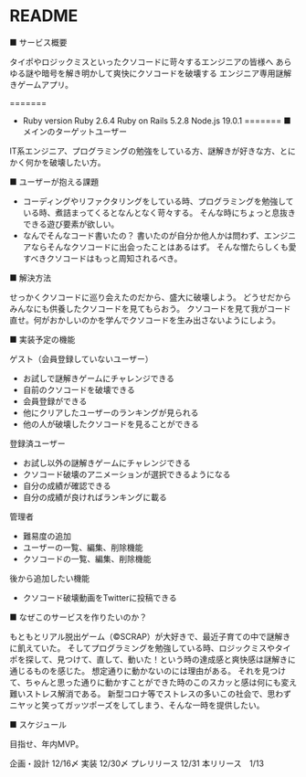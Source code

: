 # README

■ サービス概要

タイポやロジックミスといったクソコードに苛々するエンジニアの皆様へ
あらゆる謎や暗号を解き明かして爽快にクソコードを破壊する
エンジニア専用謎解きゲームアプリ。

=======
* Ruby version
Ruby 2.6.4
Ruby on Rails 5.2.8
Node.js 19.0.1
=======
■ メインのターゲットユーザー

IT系エンジニア、プログラミングの勉強をしている方、謎解きが好きな方、とにかく何かを破壊したい方。

■ ユーザーが抱える課題

* コーディングやリファクタリングをしている時、プログラミングを勉強している時、煮詰まってくるとなんとなく苛々する。
そんな時にちょっと息抜きできる遊び要素が欲しい。
* なんでそんなコード書いたの？
書いたのが自分か他人かは問わず、エンジニアならそんなクソコードに出会ったことはあるはず。
そんな憎たらしくも愛すべきクソコードはもっと周知されるべき。

■ 解決方法

せっかくクソコードに巡り会えたのだから、盛大に破壊しよう。
どうせだからみんなにも供養したクソコードを見てもらおう。
クソコードを見て我がコード直せ。何がおかしいのかを学んでクソコードを生み出さないようにしよう。

■ 実装予定の機能

ゲスト（会員登録していないユーザー）
* お試しで謎解きゲームにチャレンジできる
* 自前のクソコードを破壊できる
* 会員登録ができる
* 他にクリアしたユーザーのランキングが見られる
* 他の人が破壊したクソコードを見ることができる

登録済ユーザー
* お試し以外の謎解きゲームにチャレンジできる
* クソコード破壊のアニメーションが選択できるようになる
* 自分の成績が確認できる
* 自分の成績が良ければランキングに載る

管理者
* 難易度の追加
* ユーザーの一覧、編集、削除機能
* クソコードの一覧、編集、削除機能

後から追加したい機能
* クソコード破壊動画をTwitterに投稿できる

■ なぜこのサービスを作りたいのか？

もともとリアル脱出ゲーム（©️SCRAP）が大好きで、最近子育ての中で謎解きに飢えていた。
そしてプログラミングを勉強している時、ロジックミスやタイポを探して、見つけて、直して、動いた！という時の達成感と爽快感は謎解きに通じるものを感じた。
想定通りに動かないのには理由がある。
それを見つけて、ちゃんと思った通りに動かすことができた時のこのスカッと感は何にも変え難いストレス解消である。
新型コロナ等でストレスの多いこの社会で、思わずニヤッと笑ってガッツポーズをしてしまう、そんな一時を提供したい。

■ スケジュール

目指せ、年内MVP。

企画・設計 12/16〆
実装 12/30〆
プレリリース 12/31
本リリース　1/13
